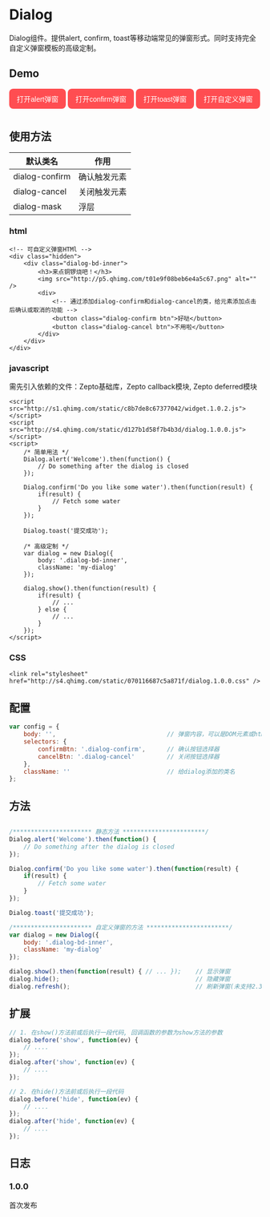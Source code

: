 # Dialog

Dialog组件。提供alert, confirm, toast等移动端常见的弹窗形式。同时支持完全自定义弹窗模板的高级定制。

## Demo
<link rel="stylesheet" href="http://s4.qhimg.com/static/070116687c5a871f/dialog.1.0.0.css" />

<style type="text/css">
    .dialog .bd {
        min-height: auto;
    }
    .btn {
        -webkit-appearance: none;
        background-color: #FF4D51;
        border: 0;
        color: #FFF;
        font-size: 14px;
        padding: 10px 15px;
        border-radius: 8px;
        outline: none;
        cursor: pointer;
        margin-bottom: 10px;
    }
    .my-dialog .btn {
        display: inline-block;
    }
    .my-dialog .btn+.btn {
        margin-left: 20px;
    }
    .my-dialog .ft {
        //display: none;
    }

    .hidden {
        display: none;
    }

    .dialog-bd-inner {
        text-align: center;
    }
</style>


<div class="hidden">
    <div class="dialog-bd-inner">
        <h3>来点铜锣烧吧！</h3>
        <img src="http://p5.qhimg.com/t01e9f08beb6e4a5c67.png" alt="" />
        <div>
            <button class="dialog-confirm btn">好哒</button>
            <button class="dialog-cancel btn">不用啦</button>
        </div>
    </div>
</div>
<button class="btn js-alert">打开alert弹窗</button>
<button class="btn js-confirm">打开confirm弹窗</button>
<button class="btn js-toast">打开toast弹窗</button>
<button class="btn js-custom">打开自定义弹窗</button>

<script type="text/javascript">
    _loader.add('callback', 'http://s2.qhimg.com/static/18201c173c4fe77e/zepto.callback.js');
    _loader.add('deferred', 'http://s3.qhimg.com/static/67ad7468a751dfb3/zepto.deferred.js');
    _loader.add('widget', 'http://s1.qhimg.com/static/c8b7de8c67377042/widget.1.0.2.js');
    _loader.add('dialog', 'http://s4.qhimg.com/static/d127b1d58f7b4b3d/dialog.1.0.0.js');
    _loader.use('callback,deferred,widget, dialog', function() { 
        var dialog = new Dialog({
            body: '.dialog-bd-inner',
            className: 'my-dialog'
        });

        $('.js-alert').on('click', function() {
            Dialog.alert('Welcome to novaUI');
        });

        $('.js-confirm').on('click', function() {
            Dialog.confirm('Are you sure?');
        });

        $('.js-toast').on('click', function() {
            Dialog.toast('Welcome');
        });

        $('.js-custom').on('click', function() {
            dialog.show().then(function(result) {
                if(result) {
                    alert('人家只是客气一下，别当真~');
                } else {
                    alert('嘻嘻，太好啦，铜锣烧都是我的咯！');
                }
            });
        });
    });
</script>

## 使用方法

| 默认类名          |  作用  |
|-------------------|---------|
| dialog-confirm | 确认触发元素 |
| dialog-cancel | 关闭触发元素 |
| dialog-mask | 浮层 |

### html

```markup
<!-- 可自定义弹窗HTMl -->
<div class="hidden">
    <div class="dialog-bd-inner">
        <h3>来点铜锣烧吧！</h3>
        <img src="http://p5.qhimg.com/t01e9f08beb6e4a5c67.png" alt="" />
        <div>
            <!-- 通过添加dialog-confirm和dialog-cancel的类，给元素添加点击后确认或取消的功能 -->
            <button class="dialog-confirm btn">好哒</button>
            <button class="dialog-cancel btn">不用啦</button>
        </div>
    </div>
</div>
```

### javascript
需先引入依赖的文件：Zepto基础库，Zepto callback模块, Zepto deferred模块
```markup
<script src="http://s1.qhimg.com/static/c8b7de8c67377042/widget.1.0.2.js"></script>
<script src="http://s4.qhimg.com/static/d127b1d58f7b4b3d/dialog.1.0.0.js"></script>
<script>
    /* 简单用法 */
    Dialog.alert('Welcome').then(function() {
        // Do something after the dialog is closed
    });

    Dialog.confirm('Do you like some water').then(function(result) {
        if(result) {
            // Fetch some water
        }
    });

    Dialog.toast('提交成功');

    /* 高级定制 */
    var dialog = new Dialog({
        body: '.dialog-bd-inner',
        className: 'my-dialog'
    });

    dialog.show().then(function(result) {
        if(result) {
            // ...
        } else {
            // ...
        }
    });
</script>

```

### CSS
```markup
<link rel="stylesheet" href="http://s4.qhimg.com/static/070116687c5a871f/dialog.1.0.0.css" />
```

## 配置

```javascript
var config = {
    body: '',                               // 弹窗内容，可以是DOM元素或html
    selectors: {
        confirmBtn: '.dialog-confirm',      // 确认按钮选择器
        cancelBtn: '.dialog-cancel'         // 关闭按钮选择器
    },
    className: ''                           // 给dialog添加的类名
};
```

## 方法
```javascript

/********************** 静态方法 ***********************/
Dialog.alert('Welcome').then(function() {
    // Do something after the dialog is closed
});

Dialog.confirm('Do you like some water').then(function(result) {
    if(result) {
        // Fetch some water
    }
});

Dialog.toast('提交成功');

/********************** 自定义弹窗的方法 ***********************/
var dialog = new Dialog({
    body: '.dialog-bd-inner',
    className: 'my-dialog'
});

dialog.show().then(function(result) { // ... });    // 显示弹窗
dialog.hide();                                      // 隐藏弹窗
dialog.refresh();                                   // 刷新弹窗(未支持2.3部分不支持使用transform居中的手机，弹窗的居中是使用js实现的。当弹窗大小改变时，可通过refresh方法，使弹窗重新居中)
```

## 扩展
```javascript
// 1. 在show()方法前或后执行一段代码, 回调函数的参数为show方法的参数
dialog.before('show', function(ev) {
    // ....
});
dialog.after('show', function(ev) {
    // ....
});

// 2. 在hide()方法前或后执行一段代码
dialog.before('hide', function(ev) {
    // ....
});
dialog.after('hide', function(ev) {
    // ....
});
```

## 日志

### 1.0.0 
首次发布


